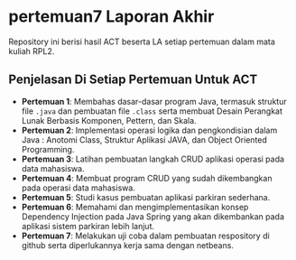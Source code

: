 # pertemuan7 Laporan Akhir

Repository ini berisi hasil ACT beserta LA setiap pertemuan dalam mata kuliah RPL2.

## Penjelasan Di Setiap Pertemuan Untuk ACT
- **Pertemuan 1**: Membahas dasar-dasar program Java, termasuk struktur file `.java` dan pembuatan file `.class` serta membuat Desain Perangkat Lunak Berbasis Komponen, Pettern, dan Skala.
- **Pertemuan 2**: Implementasi operasi logika dan pengkondisian dalam Java : Anotomi Class, Struktur Aplikasi JAVA, dan Object Oriented Programming.
- **Pertemuan 3**: Latihan pembuatan langkah CRUD aplikasi operasi pada data mahasiswa.
- **Pertemuan 4**: Membuat program CRUD yang sudah dikembangkan pada operasi data mahasiswa.
- **Pertemuan 5**: Studi kasus pembuatan aplikasi parkiran sederhana.
- **Pertemuan 6**: Memahami dan mengimplementasikan konsep Dependency Injection pada Java Spring yang akan dikembankan pada aplikasi sistem parkiran lebih lanjut.
- **Pertemuan 7**: Melakukan uji coba dalam pembuatan respository di github serta diperlukannya kerja sama dengan netbeans.
